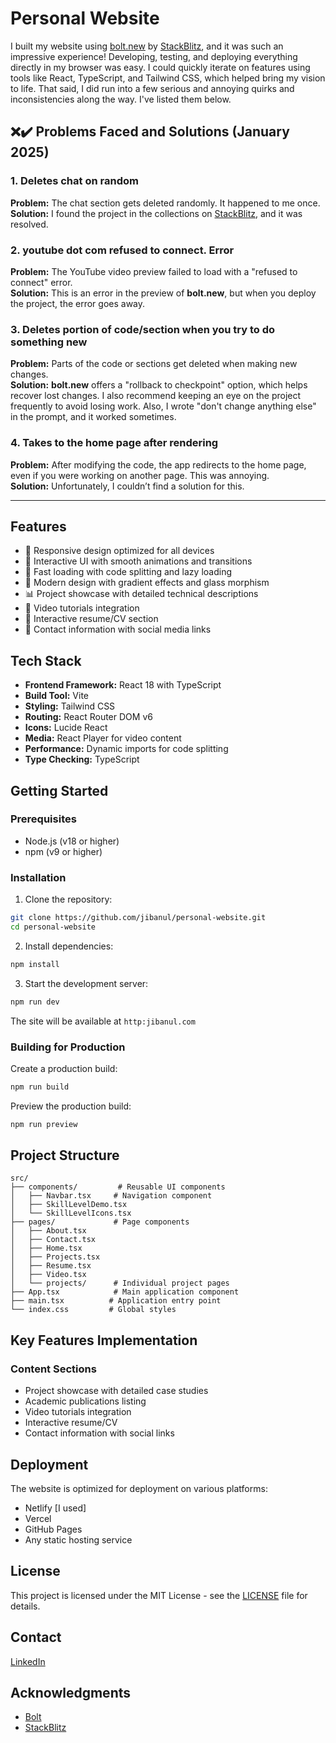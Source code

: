 # Personal Website

I built my website using [bolt.new](https://bolt.new/) by [StackBlitz](https://stackblitz.com/), and it was such an impressive experience! Developing, testing, and deploying everything directly in my browser was easy. I could quickly iterate on features using tools like React, TypeScript, and Tailwind CSS, which helped bring my vision to life. That said, I did run into a few serious and annoying quirks and inconsistencies along the way. I've listed them below.

## ❌✔️ Problems Faced and Solutions (January 2025)

### 1. **Deletes chat on random**
   **Problem:** The chat section gets deleted randomly. It happened to me once.  
   **Solution:** I found the project in the collections on [StackBlitz](https://stackblitz.com/), and it was resolved.

### 2. **youtube dot com refused to connect. Error**
   **Problem:** The YouTube video preview failed to load with a "refused to connect" error.  
   **Solution:** This is an error in the preview of **bolt.new**, but when you deploy the project, the error goes away.

### 3. **Deletes portion of code/section when you try to do something new**
   **Problem:** Parts of the code or sections get deleted when making new changes.  
   **Solution:** **bolt.new** offers a "rollback to checkpoint" option, which helps recover lost changes. I also recommend keeping an eye on the project frequently to avoid losing work. Also, I wrote "don't change anything else" in the prompt, and it worked sometimes.

### 4. **Takes to the home page after rendering**
   **Problem:** After modifying the code, the app redirects to the home page, even if you were working on another page. This was annoying.  
   **Solution:** Unfortunately, I couldn’t find a solution for this.

---

## Features

- 🎯 Responsive design optimized for all devices
- 🌟 Interactive UI with smooth animations and transitions
- 🚀 Fast loading with code splitting and lazy loading
- 🎨 Modern design with gradient effects and glass morphism
- 📊 Project showcase with detailed technical descriptions
- 🎥 Video tutorials integration
- 📄 Interactive resume/CV section
- 📱 Contact information with social media links

## Tech Stack

- **Frontend Framework:** React 18 with TypeScript
- **Build Tool:** Vite
- **Styling:** Tailwind CSS
- **Routing:** React Router DOM v6
- **Icons:** Lucide React
- **Media:** React Player for video content
- **Performance:** Dynamic imports for code splitting
- **Type Checking:** TypeScript

## Getting Started

### Prerequisites

- Node.js (v18 or higher)
- npm (v9 or higher)

### Installation

1. Clone the repository:
```bash
git clone https://github.com/jibanul/personal-website.git
cd personal-website
```

2. Install dependencies:
```bash
npm install
```

3. Start the development server:
```bash
npm run dev
```

The site will be available at `http:jibanul.com`

### Building for Production

Create a production build:
```bash
npm run build
```

Preview the production build:
```bash
npm run preview
```

## Project Structure

```
src/
├── components/         # Reusable UI components
│   ├── Navbar.tsx     # Navigation component
│   ├── SkillLevelDemo.tsx
│   └── SkillLevelIcons.tsx
├── pages/             # Page components
│   ├── About.tsx
│   ├── Contact.tsx
│   ├── Home.tsx
│   ├── Projects.tsx
│   ├── Resume.tsx
│   ├── Video.tsx
│   └── projects/      # Individual project pages
├── App.tsx            # Main application component
├── main.tsx          # Application entry point
└── index.css         # Global styles
```

## Key Features Implementation

### Content Sections
- Project showcase with detailed case studies
- Academic publications listing
- Video tutorials integration
- Interactive resume/CV
- Contact information with social links

## Deployment

The website is optimized for deployment on various platforms:
- Netlify [I used]
- Vercel
- GitHub Pages
- Any static hosting service

## License

This project is licensed under the MIT License - see the [LICENSE](LICENSE) file for details.

## Contact

[LinkedIn](https://www.linkedin.com/in/jibanul/)


## Acknowledgments

- [Bolt](https://bolt.new/)
- [StackBlitz](https://stackblitz.com/)
<!-- # Personal-Website -->

<!-- [Edit in StackBlitz next generation editor ⚡️](https://stackblitz.com/~/github.com/Jibanul/Personal-Website) -->
